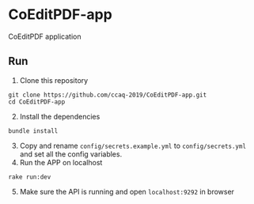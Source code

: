 # CoEditPDF-app
CoEditPDF application
## Run
1. Clone this repository
```
git clone https://github.com/ccaq-2019/CoEditPDF-app.git
cd CoEditPDF-app
```
2. Install the dependencies
```
bundle install
```
3. Copy and rename `config/secrets.example.yml` to `config/secrets.yml` and set all the config variables.
4. Run the APP on localhost
```
rake run:dev
```
5. Make sure the API is running and open `localhost:9292` in browser
